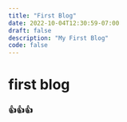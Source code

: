 ```yaml
---
title: "First Blog"
date: 2022-10-04T12:30:59-07:00
draft: false
description: "My First Blog"
code: false
---
```


# first blog
### 👍👍👍